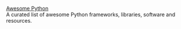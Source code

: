 <p>
<a href="https://awesome-python.com/">Awesome Python</a>
<br>A curated list of awesome Python frameworks, libraries, software and resources.
</p> 
